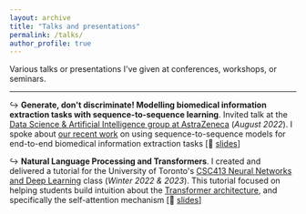 ```yaml
---
layout: archive
title: "Talks and presentations"
permalink: /talks/
author_profile: true
---
```


Various talks or presentations I've given at conferences, workshops, or seminars.

---

<!-- Going to do this in pure markdown, so comment out the boilerplate>

<!-- {% if site.talkmap_link == true %}

<p style= "text-decoration:underline;"><a href="/talkmap.html">See a map of all the places I've given a talk!</a></p>

{% endif %}

{% for post in site.talks reversed %}
  {% include archive-single-talk.html %}
{% endfor %} -->

↪ __Generate, don't discriminate! Modelling biomedical information extraction tasks with sequence-to-sequence learning__. Invited talk at the [Data Science & Artificial Intelligence group at AstraZeneca](https://www.astrazeneca.com/r-d/data-science-and-ai.html) (_August 2022_). I spoke about [our recent work](https://aclanthology.org/2022.bionlp-1.2/) on using sequence-to-sequence models for end-to-end biomedical information extraction tasks [🛝 [slides](https://docs.google.com/presentation/d/1eODyc1zvqGwP0iiwVeszII0kskGklxZsA_ogekRYabY/edit?usp=sharing)]

↪ __Natural Language Processing and Transformers__. I created and delivered a tutorial for the University of Toronto's [CSC413 Neural Networks and Deep Learning](https://uoft-csc413.github.io/2023/) class (_Winter 2022 & 2023_). This tutorial focused on helping students build intuition about the [Transformer architecture](https://arxiv.org/abs/1706.03762), and specifically the self-attention mechanism [🛝 [slides](https://docs.google.com/presentation/d/1GlOEERsbu71LhpT1L-nMcDtOAwgg8DPScbNkjF989zc/edit?usp=sharing)]
